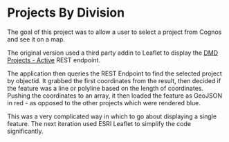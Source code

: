 # Projects By Division

The goal of this project was to allow a user to select a project from Cognos and see it on a map.

The original version used a third party addin to Leaflet to display the [DMD Projects - Active](http://coagisweb.cabq.gov/arcgis/rest/services/public/fullviewer/MapServer/16) REST endpoint. 

The application then queries the REST Endpoint to find the selected project by objectid. It grabbed the first coordinates from the result, then decided if the feature was a line or polyline based on the length of coordinates. Pushing the coordinates to an array, it then loaded the feature as GeoJSON in red - as opposed to the other projects which were rendered blue. 

This was a very complicated way in which to go about displaying a single feature. The next iteration used ESRI Leaflet to simplify the code significantly. 
